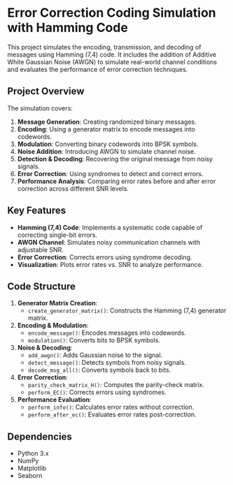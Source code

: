 # Error Correction Coding Simulation with Hamming Code

This project simulates the encoding, transmission, and decoding of messages using Hamming (7,4) code. It includes the addition of Additive White Gaussian Noise (AWGN) to simulate real-world channel conditions and evaluates the performance of error correction techniques.

## Project Overview

The simulation covers:
1. **Message Generation**: Creating randomized binary messages.
2. **Encoding**: Using a generator matrix to encode messages into codewords.
3. **Modulation**: Converting binary codewords into BPSK symbols.
4. **Noise Addition**: Introducing AWGN to simulate channel noise.
5. **Detection & Decoding**: Recovering the original message from noisy signals.
6. **Error Correction**: Using syndromes to detect and correct errors.
7. **Performance Analysis**: Comparing error rates before and after error correction across different SNR levels.

## Key Features

- **Hamming (7,4) Code**: Implements a systematic code capable of correcting single-bit errors.
- **AWGN Channel**: Simulates noisy communication channels with adjustable SNR.
- **Error Correction**: Corrects errors using syndrome decoding.
- **Visualization**: Plots error rates vs. SNR to analyze performance.

## Code Structure

1. **Generator Matrix Creation**:  
   - `create_generator_matrix()`: Constructs the Hamming (7,4) generator matrix.  
2. **Encoding & Modulation**:  
   - `encode_message()`: Encodes messages into codewords.  
   - `modulation()`: Converts bits to BPSK symbols.  
3. **Noise & Decoding**:  
   - `add_awgn()`: Adds Gaussian noise to the signal.  
   - `detect_message()`: Detects symbols from noisy signals.  
   - `decode_msg_all()`: Converts symbols back to bits.  
4. **Error Correction**:  
   - `parity_check_matrix_H()`: Computes the parity-check matrix.  
   - `perform_EC()`: Corrects errors using syndromes.  
5. **Performance Evaluation**:  
   - `perform_info()`: Calculates error rates without correction.  
   - `perform_after_ec()`: Evaluates error rates post-correction.  

## Dependencies

- Python 3.x
- NumPy
- Matplotlib
- Seaborn


